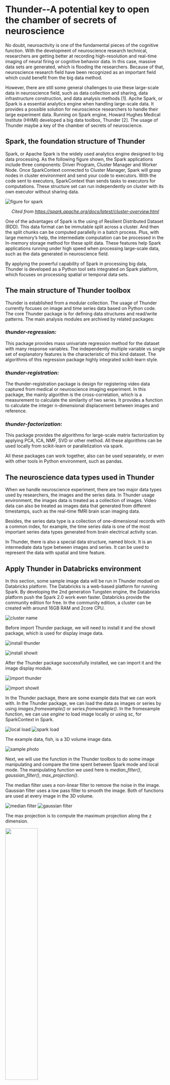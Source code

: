 # Thunder--A potential key to open the chamber of secrets of neuroscience

No doubt, neuroactivity is one of the fundamental pieces of the cognitive function. With the development of neuroscience research technical, researchers are getting better at recording high-resolution and real-time imaging of neural firing or cognitive behavior data. In this case, massive data sets are generated, which is flooding the researchers. Because of that, neuroscience research field have been recognized as an important field which could benefit from the big data method. 

However, there are still some general challenges to use these large-scale data in neuroscience field, such as data collection and sharing, data infrastructure construction, and data analysis methods [1].  Apche Spark, or Spark is a essential analytics engine when handling large-scale data. It provides a possible solution for neuroscience researchers to handle their large experiment data. Running on Spark engine, Howard Hughes Medical Institute (HHMI) developed a big data toolbox, Thunder [2]. The usage of Thunder maybe a key of the chamber of secrets of neuroscience. 

## Spark, the foundation structure of Thunder

Spark, or Apache Spark is the widely used analytics engine designed to big data processing. As the following figure shown, the Spark applications include three components: Driver Program, Cluster Manager and Worker Node. Once SparkContext connected to Cluster Manager, Spark will grasp nodes in cluster environment and send your code to executors. With the code sent to executors, SparkContext than sends tasks to executors for computations. These structure set can run independently on cluster with its own executor without sharing data. 

![figure for spark](https://user-images.githubusercontent.com/54827137/165408041-b237e397-bab2-4ab7-90e2-d5fcc7d0e7e4.png)
                        *<p align="center"> Cited from https://spark.apache.org/docs/latest/cluster-overview.html</p>*

One of the advantages of Spark is the using of Resilient Distributed Dataset (RDD). This data format can be immutable split across a cluster. And then the split chunks can be computed parallelly in a batch process. Plus, with large memory’s help, the intermediate computation can be processed in the In-memory storage method for these split data. These features help Spark applications running under high speed when processing large-scale data, such as the data generated in neuroscience field.

By applying the powerful capability of Spark in processing big data, Thunder is developed as a Python tool sets integrated on Spark platform, which focuses on processing spatial or temporal data sets. 

## The main structure of Thunder toolbox

Thunder is established from a modular collection. The usage of Thunder currently focuses on image and time series data based on Python code. The core Thunder package is for defining data structures and read/write patterns. The main analysis modules are archived by related packages:

### *thunder-regression:* 
This package provides mass univariate regression method for the dataset with many response variables. The independently multiple variable vs single set of explanatory features is the characteristic of this kind dataset. The algorithms of this regression package highly integrated scikit-learn style. 

### *thunder-registration:* 
The thunder-registration package is design for registering video data captured from medical or neuroscience imaging experiment. In this package, the mainly algorithm is the cross-correlation, which is a measurement to calculate the similarity of two series. It provides a function to calculate the integer n-dimensional displacement between images and reference. 

### *thunder-factorization:* 
This package provides the algorithms for large-scale matrix factorization by applying PCA, ICA, NMF, SVD or other method. All these algorithms can be used locally from scikit-learn or parallelization via spark.

All these packages can work together, also can be used separately, or even with other tools in Python environment, such as pandas. 

## The neuroscience data types used in Thunder

When we handle neuroscience experiment, there are two major data types used by researchers, the images and the series data. In Thunder usage environment, the images data is treated as a collection of images. Video data can also be treated as images data that generated from different timestamps, such as the real-time fMRI brain scan imaging data. 

Besides, the series data type is a collection of one-dimensional records with a common index, for example, the time series data is one of the most important series data types generated from brain electrical activity scan. 

In Thunder, there is also a special data structure, named block. It is an intermediate data type between images and series. It can be used to represent the data with spatial and time feature. 

## Apply Thunder in Databricks environment

In this section, some sample image data will be run in Thunder moduel on Databricks platform. The Databricks is a web-based platform for running Spark. By developing the 2nd generation Tungsten engine, the Databricks platform push the Spark 2.0 work even faster. Databricks provide the community edition for free. In the community edition, a cluster can be created with around 16GB RAM and 2core CPU. 



![cluster name](https://user-images.githubusercontent.com/54827137/165428319-d1735328-84a1-4faf-9785-a889bd6d5301.png)




Before import Thunder package, we will need to install it and the showit package, which is used for display image data. 


![install thunder](https://user-images.githubusercontent.com/54827137/165434387-8e7f4bea-b1a4-4d91-8e0c-95752e5d52d9.png)


![install showit](https://user-images.githubusercontent.com/54827137/165418517-14c98671-7cdb-4445-92b5-aaf285242fe2.png)



After the Thunder package successfully installed, we can import it and the image display module. 



![import thunder](https://user-images.githubusercontent.com/54827137/165418664-61761e2c-d277-4ddf-a71f-538fc317ab6a.png)


![import showit](https://user-images.githubusercontent.com/54827137/165418884-2ba2f2c8-6c0e-4874-bf9d-3c09a8f7a2ae.png)



In the Thunder package, there are some example data that we can work with. In the Thunder package, we can load the data as images or series by using *images.fromexample()* or *series.fromexample()*. In the fromexample function, we can use *engine* to load image locally or using sc, for SparkContext in Spark. 



![local load](https://user-images.githubusercontent.com/54827137/165419679-60d3e308-e54a-45d7-8dc2-3f84af03582f.png)
![spark load](https://user-images.githubusercontent.com/54827137/165419683-61e93429-6333-4ad3-bf48-99e5d1de5937.png)



The example data, fish, is a 3D volume image data. 



![sample photo](https://user-images.githubusercontent.com/54827137/165420110-cc2b7345-1f5b-4a7a-bc81-297a6e71c400.png)


Next, we will use the function in the Thunder toolbox to do some image manipulating and compare the time spent between Spark mode and local mode.
The manipulating function we used here is *median_filter()*, *gaussian_filter()*, *max_projection()*.


The median filter uses a non-linear filter to remove the noise in the image. Gaussian filter uses a low pass filter to smooth the image. Both of functions are used at every image in the 3D volume. 



![median filter](https://user-images.githubusercontent.com/54827137/165427332-288f65a4-d2d7-4f3d-b054-3d2be4fc8a9e.png)
![gaussian filter](https://user-images.githubusercontent.com/54827137/165427355-66359efc-63e3-4431-805e-ea6fd2fcd84f.png)



The max projection is to compute the maximum projection along the z dimension. 


<img src="https://user-images.githubusercontent.com/54827137/165427369-0a698e66-1f22-4399-9bb2-f925ed30cb55.png" width="45%"/>


We load the image by using engine=sc and without sc, and run these manipulating function here. The time comsuption shown at Spark mode is much faster than local mode. 
(1.92 ms vs 22.6 ms; 1.77 ms vs 18.2 ms; 1.62 ms vs 17.9 ms)


computation with Spark engine

![sc mode](https://user-images.githubusercontent.com/54827137/165434598-a506baa8-0461-417e-a68d-b81dda555bff.png)

computation locally

![local mode](https://user-images.githubusercontent.com/54827137/165434619-aa7ba165-95bb-4a5a-a18b-b1d35f998185.png)




## Conclusion
In this paper, after introducing the basic concept of Apche Spark, we descripted the structure of Thunder toolbox and the data types that can be used in Thunder toolbox in neuroscience file. Next, we run the Thunder in the Databricks, a web-based platform to compare the time consumption between using Spark engine and without Spark engine. The result suggests a more than ten times shorter computation time when using Spark engine. Also, it is worth to point out that the Thunder is open source, and requires a minimal Python experience to use it, which give opportunity to more neuroscience researchers to use it to analysis their data. No doubt, with more and more knowledge of Python and RDD concept contributed to neuroscience community, the using of Thunder or other toolbox will be used in the future, which would help researchers to uncover the secret of neuroscience chamber. 

## Reference:
[[1] Li, Xiang et al. Functional Neuroimaging in the New Era of Big Data. Genomics, proteomics & bioinformatics vol. 17,4 (2019): 393-401. doi:10.1016/j.gpb.2018.11.005 ](https://www.ncbi.nlm.nih.gov/pmc/articles/PMC6943787/)

[[2] Freeman J et al. Mapping brain activity at scale with cluster computing. Nat Methods. 2014 Sep;11(9):941-50. doi: 10.1038/nmeth.3041. Epub 2014 Jul 27. PMID: 25068736.](https://pubmed.ncbi.nlm.nih.gov/25068736/)

[[3] figure cited from https://spark.apache.org/docs/latest/cluster-overview.html](https://spark.apache.org/docs/latest/cluster-overview.html)


